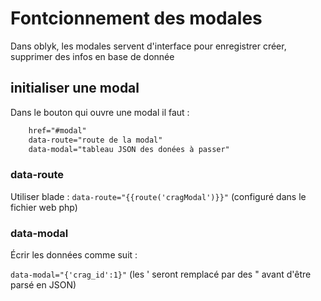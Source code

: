 # Fontcionnement des modales

Dans oblyk, les modales servent d'interface pour enregistrer créer, supprimer des infos en base de donnée

## initialiser une modal

Dans le bouton qui ouvre une modal il faut :

```html
    href="#modal"
    data-route="route de la modal"
    data-modal="tableau JSON des donées à passer"
```

### data-route

Utiliser blade : `data-route="{{route('cragModal')}}"` (configuré dans le fichier web php)

### data-modal

Écrir les données comme suit : 

`data-modal="{'crag_id':1}"` (les ' seront remplacé par des " avant d'être parsé en JSON)